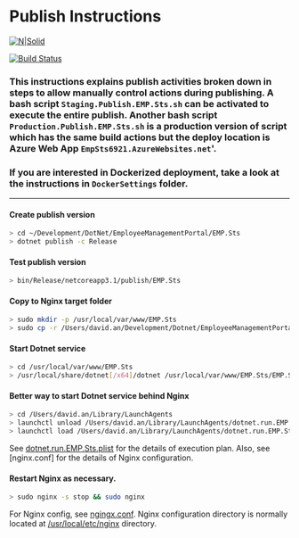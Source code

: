 # Publish Instructions

[![N|Solid](https://cldup.com/dTxpPi9lDf.thumb.png)](https://nodesource.com/products/nsolid)

[![Build Status](https://travis-ci.org/joemccann/dillinger.svg?branch=master)](https://travis-ci.org/joemccann/dillinger)

### This instructions explains publish activities broken down in steps to allow manually control actions during publishing. A bash script **`Staging.Publish.EMP.Sts.sh`** can be activated to execute the entire publish. Another bash script **`Production.Publish.EMP.Sts.sh`** is a production version of script which has the same build actions but the deploy location is Azure Web App **`EmpSts6921.AzureWebsites.net`**'.
### If you are interested in Dockerized deployment, take a look at the instructions in **`DockerSettings`** folder.
<hr>

#### Create publish version
```sh
> cd ~/Development/DotNet/EmployeeManagementPortal/EMP.Sts
> dotnet publish -c Release
```

#### Test publish version
```sh
> bin/Release/netcoreapp3.1/publish/EMP.Sts
```

#### Copy to Nginx target folder
```sh
> sudo mkdir -p /usr/local/var/www/EMP.Sts
> sudo cp -r /Users/david.an/Development/Dotnet/EmployeeManagementPortal/EMP.Sts/bin/Release/netcoreapp3.1/publish/* /usr/local/var/www/EMP.Sts
```

#### Start Dotnet service
```sh
> cd /usr/local/var/www/EMP.Sts
> /usr/local/share/dotnet[/x64]/dotnet /usr/local/var/www/EMP.Sts/EMP.Sts.dll --urls=https://localhost:22001
```

#### Better way to start Dotnet service behind Nginx
```sh
> cd /Users/david.an/Library/LaunchAgents
> launchctl unload /Users/david.an/Library/LaunchAgents/dotnet.run.EMP.Sts.plist
> launchctl load /Users/david.an/Library/LaunchAgents/dotnet.run.EMP.Sts.plist
```
See [dotnet.run.EMP.Sts.plist] for the details of execution plan.
Also, see [nginx.conf] for the details of Nginx configuration.

#### Restart Nginx as necessary.
```sh
> sudo nginx -s stop && sudo nginx
```
For Nginx config, see [ngingx.conf].
Nginx configuration directory is normally located at [/usr/local/etc/nginx] directory.

[dotnet.run.EMP.Sts.plist]: <file:///Users/david.an/Library/LaunchAgents/dotnet.run.Sts.plist>
[ngingx.conf]: <file:///usr/local/etc/nginx/ngingx.conf>
[/usr/local/etc/nginx]: <file:///usr/local/etc/nginx>